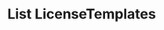 ---
title: List LicenseTemplates
excerpt: Retrieve a paginated, filtered list of LicenseTemplates
api:
  file: story-protocol-api-reference.json
  operationId: post_api-v2-licenses-templates
deprecated: false
hidden: false
metadata:
  title: ''
  description: ''
  robots: index
next:
  description: ''
---